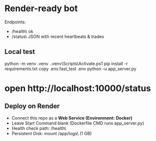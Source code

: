 ﻿# Render-ready bot

Endpoints:
- \/health\  ok
- \/status\  JSON with recent heartbeats & trades

## Local test
python -m venv .venv
.\.venv\Scripts\Activate.ps1
pip install -r requirements.txt
copy .env.fast_test .env
python -u app_server.py
# open http://localhost:10000/status

## Deploy on Render
- Connect this repo as a **Web Service (Environment: Docker)**
- Leave Start Command blank (Dockerfile CMD runs app_server.py)
- Health check path: \/health\
- Persistent Disk: mount \/app/logs\ (1 GB)
